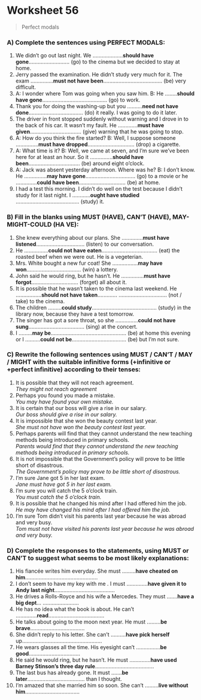 # Worksheet 56
> Perfect modals

### A) Complete the sentences using PERFECT MODALS:
1. We didn’t go out last night. We ....................**should have gone**........................... (go) to the cinema but we decided to stay at home.
2. Jerry passed the examination. He didn’t study very much for it. The exam ...............**must not have been**....................................... (be) very difficult.
3. A: I wonder where Tom was going when you saw him.
B: He ........**should have gone**........................................... (go) to work.
4. Thank you for doing the washing-up but you ..........**need not have done**.................................... (do) it really. I was going to do it later.
5. The driver in front stopped suddenly without warning and I drove in to the back of his car. It wasn’t my fault. He .............**must have given**.................................. (give) warning that he was going to stop.
6. A: How do you think the fire started?
B: Well, I suppose someone ...............**must have dropped**............................... (drop) a cigarette.
7. A: What time is it?
B: Well, we came at seven, and I’m sure we’ve been here for at least an hour. So it ...............**should have been**.................................. (be) around eight o’clock.
8. A: Jack was absent yesterday afternoon. Where was he?
B: I don’t know. He ...............**may have gone**................................. (go) to a movie or he ..............**could have been**............................... (be) at home.
9. I had a test this morning. I didn’t do well on the test because I didn’t study for it last night. I ............**ought have studied** .......................................... (study) it.

### B) Fill in the blanks using MUST (HAVE), CAN’T (HAVE), MAY-MIGHT-COULD (HA VE):
1. She knew everything about our plans. She ..............**must have listened**................................ (listen) to our conversation.
2. He ................**could not have eaten**..................................... (eat) the roasted beef when we were out. He is a vegeterian.
3. Mrs. White bought a new fur coat! She .................**may have won**.................................... (win) a lottery.
4. John said he would ring, but he hasn’t. He ...............**must have forgot**............................... (forget) all about it.
5. It is possible that he wasn’t taken to the cinema last weekend. He .................**should not have taken**............. ................................ (not / take) to the cinema.
6. The children .........**could study**........................................... (study) in the library now, because they have a test tomorrow.
7. The singer has got a sore throat, so she ...............**could not have sung**..................................... (sing) at the concert.
8. I .........**may be**.................................................. (be) at home this evening or I ..........**could not be**.................................... (be) but I’m not sure.
 
### C) Rewrite the following sentences using MUST / CAN’T / MAY / MIGHT with the suitable infinitive forms (+infinitive or +perfect infinitive) according to their tenses:
1. It is possible that they will not reach agreement.\
*They might not reach agreement*
2. Perhaps you found you made a mistake.\
*You may have found your own mistake.*
3. It is certain that our boss will give a rise in our salary.\
*Our boss should give a rise in our salary.*
4. It is impossible that she won the beauty contest last year.\
*She must not have won the beauty contest last year.*
5. Perhaps parents will find that they cannot understand the new teaching methods being introduced in primary schools.\
*Parents would find that they cannot understand the new teaching methods being introduced in primary schools.*
6. It is not impossible that the Government’s policy will prove to be little short of disastrous.\
*‌The Government’s policy may prove to be little short of disastrous.*
7. I’m sure Jane got 5 in her last exam.\
*Jane must have got 5 in her last exam.*
8. I’m sure you will catch the 5 o’clock train.\
*You must catch the 5 o’clock train.*
9. It is possible that he changed his mind after I had offered him the job.\
*He may have changed his mind after I had offered him the job.*
10. I’m sure Tom didn’t visit his parents last year because he was abroad and very busy.\
*Tom must not have visited his parents last year because he was abroad and very busy.*

### D) Complete the responses to the statements, using MUST or CAN’T to suggest what seems to be most likely explanations:
1. His fiancée writes him everyday. She must .........**have cheated on him**................................................
2. I don’t seem to have my key with me . I must ..............**have given it to Andy last night**........................................
3. He drives a Rolls-Royce and his wife a Mercedes. They must .......**have a big dept**... ........................
4. He has no idea what the book is about. He can’t ..............**read**.....................................
5. He talks about going to the moon next year. He must .........**be brave**....................................
6. She didn’t reply to his letter. She can’t ..........**have pick herself** up.....................................................
7. He wears glasses all the time. His eyesight can’t ................**be good**..................................
8. He said he would ring, but he hasn’t. He must ..............**have used Barney Stinson’s three day rule**.......................................
9. The last bus has already gone. It must .......**be later**...................................... than I thought.
10. I’m amazed that she married him so soon. She can’t .........**live without him**....................................
